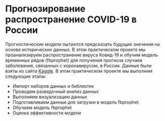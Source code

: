 # Прогнозирование распространение COVID-19 в России

Прогностические модели пытаются предсказать будущие значения на основе исторических данных. В этом практическом проекте мы проанализируем распространение вируса Ковид-19 и обучим модель временных рядов (fbprophet) для получения прогноза случаев заболевания, связанных с коронавирусом, в России. Данные были взяты из сайта [Kaggle](https://www.kaggle.com/kapral42/covid19-russia-regions-cases/version/117). В этом практическом проекте мы выполним следующие этапы:
* Импорт наборов данных и библиотек
* Проводим разведочный анализ данных
* Выполняем визуализацию данных
* Подготавливаем данные для загрузки в модель fbprophet
* Обучаем модель fbprophet
* Оценка эффективности модели
